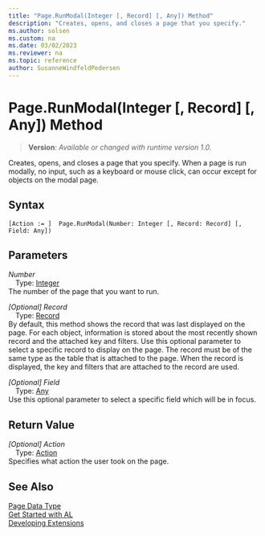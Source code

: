 ```yaml
---
title: "Page.RunModal(Integer [, Record] [, Any]) Method"
description: "Creates, opens, and closes a page that you specify."
ms.author: solsen
ms.custom: na
ms.date: 03/02/2023
ms.reviewer: na
ms.topic: reference
author: SusanneWindfeldPedersen
---
```

[//]: # (START>DO_NOT_EDIT)
[//]: # (IMPORTANT:Do not edit any of the content between here and the END>DO_NOT_EDIT.)
[//]: # (Any modifications should be made in the .xml files in the ModernDev repo.)
# Page.RunModal(Integer [, Record] [, Any]) Method
> **Version**: _Available or changed with runtime version 1.0._

Creates, opens, and closes a page that you specify. When a page is run modally, no input, such as a keyboard or mouse click, can occur except for objects on the modal page.


## Syntax
```AL
[Action := ]  Page.RunModal(Number: Integer [, Record: Record] [, Field: Any])
```
## Parameters
*Number*  
&emsp;Type: [Integer](../integer/integer-data-type.md)  
The number of the page that you want to run.  

*[Optional] Record*  
&emsp;Type: [Record](../record/record-data-type.md)  
By default, this method shows the record that was last displayed on the page. For each object, information is stored about the most recently shown record and the attached key and filters. Use this optional parameter to select a specific record to display on the page. The record must be of the same type as the table that is attached to the page. When the record is displayed, the key and filters that are attached to the record are used.  

*[Optional] Field*  
&emsp;Type: [Any](../any/any-data-type.md)  
Use this optional parameter to select a specific field which will be in focus.  


## Return Value
*[Optional] Action*  
&emsp;Type: [Action](../action/action-option.md)  
Specifies what action the user took on the page.


[//]: # (IMPORTANT: END>DO_NOT_EDIT)
## See Also
[Page Data Type](page-data-type.md)  
[Get Started with AL](../../devenv-get-started.md)  
[Developing Extensions](../../devenv-dev-overview.md)